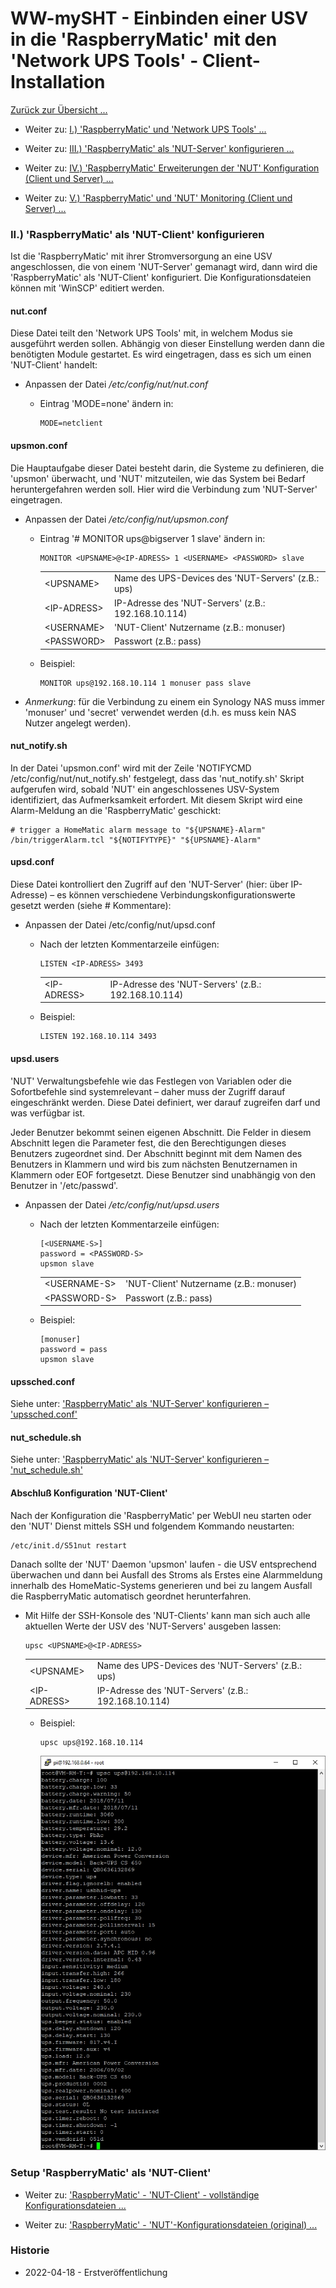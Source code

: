 # WW-mySHT - Einbinden einer USV in die 'RaspberryMatic' mit den 'Network UPS Tools' - Client-Installation

[Zurück zur Übersicht ...](../README.md)

- Weiter zu: [I.) 'RaspberryMatic' und 'Network UPS Tools' ...](./README.md)

- Weiter zu: [III.) 'RaspberryMatic' als 'NUT-Server' konfigurieren ...](./RM-NUT_Server.md)

- Weiter zu: [IV.) 'RaspberryMatic' Erweiterungen der 'NUT' Konfiguration (Client und Server) ...](./RM-NUT_Xtend.md)

- Weiter zu: [V.) 'RaspberryMatic' und 'NUT' Monitoring (Client und Server) ...](./RM-NUT_HM-Mon.md)

### II.) 'RaspberryMatic' als 'NUT-Client' konfigurieren

Ist die 'RaspberryMatic' mit ihrer Stromversorgung an eine USV angeschlossen, die von einem 'NUT-Server' gemanagt wird, dann wird die 'RaspberryMatic' als 'NUT-Client' konfiguriert. Die Konfigurationsdateien können mit 'WinSCP' editiert werden.

#### nut.conf
Diese Datei teilt den 'Network UPS Tools' mit, in welchem Modus sie ausgeführt werden sollen. Abhängig von dieser Einstellung werden dann die benötigten Module gestartet. Es wird eingetragen, dass es sich um einen 'NUT-Client' handelt:

  -	Anpassen der Datei */etc/config/nut/nut.conf*

    - Eintrag 'MODE=none' ändern in:
      ```
      MODE=netclient
      ```

#### upsmon.conf
Die Hauptaufgabe dieser Datei besteht darin, die Systeme zu definieren, die 'upsmon' überwacht, und 'NUT' mitzuteilen, wie das System bei Bedarf heruntergefahren werden soll. Hier wird die Verbindung zum 'NUT-Server' eingetragen.

  -	Anpassen der Datei */etc/config/nut/upsmon.conf*
    - Eintrag '# MONITOR ups@bigserver 1 <USERNAME> <PASSWORD> slave' ändern in:
         ```
         MONITOR <UPSNAME>@<IP-ADRESS> 1 <USERNAME> <PASSWORD> slave
         ```
         |||
         | --- | --- |
         | \<UPSNAME\> | Name des UPS-Devices des 'NUT-Servers' (z.B.: ups) |
         | \<IP-ADRESS\> | IP-Adresse des 'NUT-Servers' (z.B.: 192.168.10.114) |
         | \<USERNAME\> | 'NUT-Client' Nutzername (z.B.: monuser) |
         | \<PASSWORD\> | Passwort (z.B.: pass) |

    - Beispiel:
      ```
      MONITOR ups@192.168.10.114 1 monuser pass slave
      ```

  - *Anmerkung*: für die Verbindung zu einem ein Synology NAS muss immer <USERNAME> 'monuser' und <PASSWORD> 'secret' verwendet werden (d.h. es muss kein NAS Nutzer angelegt werden).

#### nut_notify.sh
In der Datei 'upsmon.conf' wird mit der Zeile 'NOTIFYCMD /etc/config/nut/nut_notify.sh' festgelegt, dass das 'nut_notify.sh' Skript aufgerufen wird, sobald 'NUT' ein angeschlossenes USV-System identifiziert, das Aufmerksamkeit erfordert. Mit diesem Skript wird eine Alarm-Meldung an die 'RaspberryMatic' geschickt:

```
# trigger a HomeMatic alarm message to "${UPSNAME}-Alarm"
/bin/triggerAlarm.tcl "${NOTIFYTYPE}" "${UPSNAME}-Alarm"
```

#### upsd.conf
Diese Datei kontrolliert den Zugriff auf den 'NUT-Server' (hier: über IP-Adresse) – es können verschiedene Verbindungskonfigurationswerte gesetzt werden (siehe # Kommentare):

  -	Anpassen der Datei /etc/config/nut/upsd.conf
    -	Nach der letzten Kommentarzeile einfügen:
          ```
          LISTEN <IP-ADRESS> 3493
          ```
          |||
          | --- | --- |
          | \<IP-ADRESS\> |	IP-Adresse des 'NUT-Servers' (z.B.: 192.168.10.114) |

    - Beispiel:
      ```
      LISTEN 192.168.10.114 3493
      ```

#### upsd.users
'NUT' Verwaltungsbefehle wie das Festlegen von Variablen oder die Sofortbefehle sind systemrelevant – daher muss der Zugriff darauf eingeschränkt werden. Diese Datei definiert, wer darauf zugreifen darf und was verfügbar ist.

Jeder Benutzer bekommt seinen eigenen Abschnitt. Die Felder in diesem Abschnitt legen die Parameter fest, die den Berechtigungen dieses Benutzers zugeordnet sind. Der Abschnitt beginnt mit dem Namen des Benutzers in Klammern und wird bis zum nächsten Benutzernamen in Klammern oder EOF fortgesetzt. Diese Benutzer sind unabhängig von den Benutzer in '/etc/passwd'.

  -	Anpassen der Datei */etc/config/nut/upsd.users*
    -	Nach der letzten Kommentarzeile einfügen:
          ```
          [<USERNAME-S>]
          password = <PASSWORD-S>
          upsmon slave
          ```    
          |||
          | --- | --- |
          | \<USERNAME-S\> |	'NUT-Client' Nutzername (z.B.: monuser) |
          | \<PASSWORD-S\> |	Passwort (z.B.: pass) |

      - Beispiel:
        ```
        [monuser]
        password = pass
        upsmon slave
        ```

#### upssched.conf
Siehe unter: ['RaspberryMatic' als 'NUT-Server' konfigurieren – 'upssched.conf'](./RM-NUT_Server.md#upsschedconf)

#### nut_schedule.sh
Siehe unter: ['RaspberryMatic' als 'NUT-Server' konfigurieren – 'nut_schedule.sh'](./RM-NUT_Server.md#nut_schedulesh)

#### Abschluß Konfiguration 'NUT-Client'
Nach der Konfiguration die 'RaspberryMatic' per WebUI neu starten oder den 'NUT' Dienst mittels SSH und folgendem Kommando neustarten:
```
/etc/init.d/S51nut restart
```
Danach sollte der 'NUT' Daemon 'upsmon' laufen - die USV entsprechend überwachen und dann bei Ausfall des Stroms als Erstes eine Alarmmeldung innerhalb des HomeMatic-Systems generieren und bei zu langem Ausfall die RaspberryMatic automatisch geordnet herunterfahren.

  - Mit Hilfe der SSH-Konsole des 'NUT-Clients' kann man sich auch alle aktuellen Werte der USV des 'NUT-Servers' ausgeben lassen:
    ```
    upsc <UPSNAME>@<IP-ADRESS>
    ```
    |||
    | --- | --- |
    | \<UPSNAME\> |	Name des UPS-Devices des 'NUT-Servers' (z.B.: ups) |
    | \<IP-ADRESS\> | IP-Adresse des 'NUT-Servers' (z.B.: 192.168.10.114) |

    - Beispiel:
      ```
      upsc ups@192.168.10.114
      ```

      ![WW-mySHT - UPSC Client](./img/nut_upsc_client.jpg)

### Setup 'RaspberryMatic' als 'NUT-Client'

- Weiter zu: ['RaspberryMatic' - 'NUT-Client' - vollständige Konfigurationsdateien ...](./bin/RM_NUT_Client)

- Weiter zu: ['RaspberryMatic' - 'NUT'-Konfigurationsdateien (original) ...](./bin/RM_NUT_3.53.30)

### Historie
- 2022-04-18 - Erstveröffentlichung
